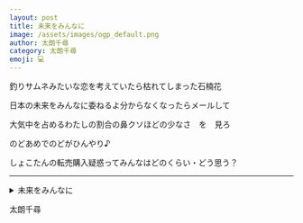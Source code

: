 ```yaml
---
layout: post
title: 未来をみんなに
image: /assets/images/ogp_default.png
author: 太朗千尋
category: 太朗千尋
emoji: 💻
---
```


<div class="tanka-area"><div class="tanka">
<p>釣りサムネみたいな恋を考えていたら枯れてしまった石楠花</p>
<p>日本の未来をみんなに委ねるよ分からなくなったらメールして</p>
<p>大気中を占めるわたしの割合の鼻クソほどの少なさ　を　見ろ</p>
<p>のどあめでのどがひんやり♪</p>
<p>しょこたんの転売購入疑惑ってみんなはどのくらい・どう思う？</p></div></div>

---

<details><summary>未来をみんなに</summary>
釣りサムネみたいな恋を考えていたら枯れてしまった石楠花<br/>
日本の未来をみんなに委ねるよ分からなくなったらメールして<br/>
大気中を占めるわたしの割合の鼻クソほどの少なさ　を　見ろ<br/>
のどあめでのどがひんやり♪<br/>
しょこたんの転売購入疑惑ってみんなはどのくらい・どう思う？<br/>
</details>

太朗千尋
